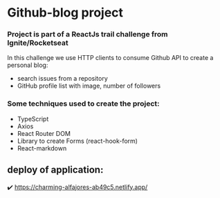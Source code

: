 # Github-blog project

### Project is part of a ReactJs trail challenge from Ignite/Rocketseat

In this challenge we use HTTP clients to consume Github API to create a personal blog:

- search issues from a repository
- GitHub profile list with image, number of followers

### Some techniques used to create the project:

- TypeScript
- Axios
- React Router DOM
- Library to create Forms (react-hook-form)
- React-markdown

## deploy of application:
✔️ https://charming-alfajores-ab49c5.netlify.app/

